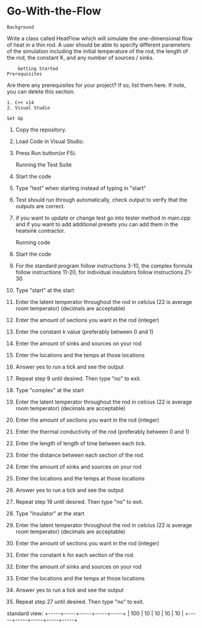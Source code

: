 # Go-With-the-Flow
    Background
Write a class called HeatFlow which will simulate the one-dimensional flow of heat in a thin rod. A user should be able to specify different parameters of the simulation including the initial temperature of the rod, the length of the rod, the constant K, and any number of sources / sinks.

        Getting Started
    Prerequisites
Are there any prerequisites for your project? If so, list them here. If note, you can delete this section.

    1. C++ v14
    2. Visual Studio

    Set Up
1. Copy the repository.
2. Load Code in Visual Studio.
3. Press Run button(or F5).
    
    Running the Test Suite
1. Start the code
2. Type "test" when starting instead of typing in "start"
3. Test should run through automatically, check output to verify that the outputs are correct.
4. if you want to update or change test go into tester method in main.cpp and if you want to add additional presets you can add them in the heatsink contractor.

    Running code
1. Start the code
2. For the standard program follow instructions 3-10, the complex formula follow instructions 11-20, for individual insulators follow instructions 21-30
3. Type "start" at the start
4. Enter the latent temperator throughout the rod in celcius (22 is average room temperator) (decimals are acceptable)
5. Enter the amount of sections you want in the rod (integer)
6. Enter the constant k value (preferably between 0 and 1)
7. Enter the amount of sinks and sources on your rod
8. Enter the locations and the temps at those locations
9. Answer yes to run a tick and see the output
10. Repeat step 9 until desired. Then type "no" to exit.
11. Type "complex" at the start
12. Enter the latent temperator throughout the rod in celcius (22 is average room temperator) (decimals are acceptable)
13. Enter the amount of sections you want in the rod (integer)
14. Enter the thermal conductivity of the rod (preferably between 0 and 1)
15. Enter the length of length of time between each tick.
16. Enter the distance between each section of the rod.
17. Enter the amount of sinks and sources on your rod
18. Enter the locations and the temps at those locations
19. Answer yes to run a tick and see the output
20. Repeat step 19 until desired. Then type "no" to exit.
21. Type "Insulator" at the start
22. Enter the latent temperator throughout the rod in celcius (22 is average room temperator) (decimals are acceptable)
23. Enter the amount of sections you want in the rod (integer)
24. Enter the constant k for each section of the rod.
25. Enter the amount of sinks and sources on your rod
26. Enter the locations and the temps at those locations
27. Answer yes to run a tick and see the output
28. Repeat step 27 until desired. Then type "no" to exit.


standard view:
+-----+-----+-----+-----+-----+
| 100 | 10  | 10  | 10  | 10  |
+-----+-----+-----+-----+-----+